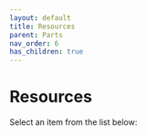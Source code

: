 ```yaml
---
layout: default
title: Resources
parent: Parts
nav_order: 6
has_children: true
---
```


# Resources

Select an item from the list below: